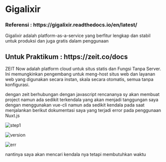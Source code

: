 <h1>Gigalixir</h1>
<h3>Referensi : https://gigalixir.readthedocs.io/en/latest/ </h3>
<p>Gigalixir adalah platform-as-a-service yang berfitur lengkap dan stabil untuk produksi dan juga gratis dalam penggunaan</p>

<h2>Untuk Praktikum : https://zeit.co/docs </h2>
<p>ZEIT Now adalah platform cloud untuk situs statis dan Fungsi Tanpa Server. Ini memungkinkan pengembang untuk meng-host situs web dan layanan web yang digunakan secara instan, skala secara otomatis, semua tanpa konfigurasi.</p>

<p>dengan zeit berhubungan dengan javascript rencananya sy akan membuat project namun ada sedikit terkendala yang akan menjadi tanggungan saya dengan menggunakan vue-cli namun ada sedikit kendala pada saat menjalankan berikut dokumentasi saya yang terjadi error pada penggunaan Nuxt.js</p>

![step1](https://user-images.githubusercontent.com/54845386/71083896-a729d800-21c6-11ea-8772-ec157456e58c.JPG)

![version](https://user-images.githubusercontent.com/54845386/71083901-aa24c880-21c6-11ea-8e9f-36908f9935d7.jpeg)

![err](https://user-images.githubusercontent.com/54845386/71083910-abee8c00-21c6-11ea-9a0f-82e81c059d84.jpeg)


nantinya saya akan mencari kendala nya tetapi membutuhkan waktu
